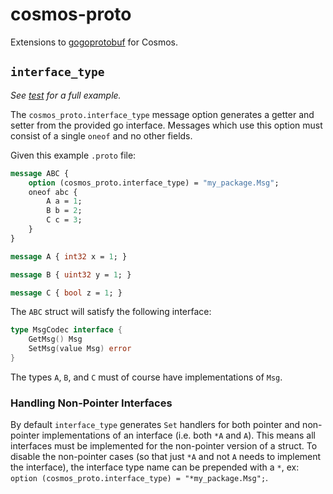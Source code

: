 # cosmos-proto

Extensions to [gogoprotobuf](github.com/gogo/protobuf) for Cosmos.

## `interface_type`

*See [test](test/) for a full example.*

The `cosmos_proto.interface_type` message option generates a getter and
setter from the provided go interface. Messages which use this option must
consist of a single `oneof` and no other fields.

Given this example `.proto` file:

```proto
message ABC {
    option (cosmos_proto.interface_type) = "my_package.Msg";
    oneof abc {
        A a = 1;
        B b = 2;
        C c = 3;
    }
}

message A { int32 x = 1; }

message B { uint32 y = 1; }

message C { bool z = 1; }
```

The `ABC` struct will satisfy the following interface:
```go
type MsgCodec interface {
    GetMsg() Msg
    SetMsg(value Msg) error
}
```

The types `A`, `B`, and `C` must of course have implementations of `Msg`.

### Handling Non-Pointer Interfaces

By default `interface_type` generates `Set` handlers for both pointer and non-pointer
implementations of an interface (i.e. both `*A` and `A`). This means all interfaces
must be implemented for the non-pointer version of a struct. To disable the non-pointer
cases (so that just `*A` and not `A` needs to implement the interface), the interface
type name can be prepended with a `*`, ex: `option (cosmos_proto.interface_type) = "*my_package.Msg";`.

